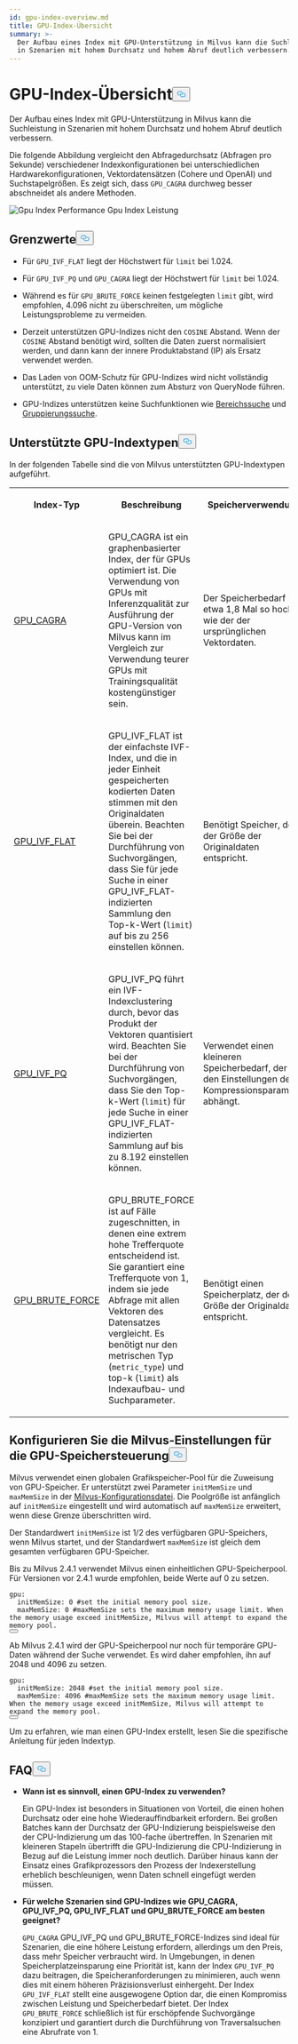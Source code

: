 ```yaml
---
id: gpu-index-overview.md
title: GPU-Index-Übersicht
summary: >-
  Der Aufbau eines Index mit GPU-Unterstützung in Milvus kann die Suchleistung
  in Szenarien mit hohem Durchsatz und hohem Abruf deutlich verbessern.
---
```

<h1 id="GPU-Index-Overview" class="common-anchor-header">GPU-Index-Übersicht<button data-href="#GPU-Index-Overview" class="anchor-icon" translate="no">
      <svg translate="no"
        aria-hidden="true"
        focusable="false"
        height="20"
        version="1.1"
        viewBox="0 0 16 16"
        width="16"
      >
        <path
          fill="#0092E4"
          fill-rule="evenodd"
          d="M4 9h1v1H4c-1.5 0-3-1.69-3-3.5S2.55 3 4 3h4c1.45 0 3 1.69 3 3.5 0 1.41-.91 2.72-2 3.25V8.59c.58-.45 1-1.27 1-2.09C10 5.22 8.98 4 8 4H4c-.98 0-2 1.22-2 2.5S3 9 4 9zm9-3h-1v1h1c1 0 2 1.22 2 2.5S13.98 12 13 12H9c-.98 0-2-1.22-2-2.5 0-.83.42-1.64 1-2.09V6.25c-1.09.53-2 1.84-2 3.25C6 11.31 7.55 13 9 13h4c1.45 0 3-1.69 3-3.5S14.5 6 13 6z"
        ></path>
      </svg>
    </button></h1><p>Der Aufbau eines Index mit GPU-Unterstützung in Milvus kann die Suchleistung in Szenarien mit hohem Durchsatz und hohem Abruf deutlich verbessern.</p>
<p>Die folgende Abbildung vergleicht den Abfragedurchsatz (Abfragen pro Sekunde) verschiedener Indexkonfigurationen bei unterschiedlichen Hardwarekonfigurationen, Vektordatensätzen (Cohere und OpenAI) und Suchstapelgrößen. Es zeigt sich, dass <code translate="no">GPU_CAGRA</code> durchweg besser abschneidet als andere Methoden.</p>
<p>
  
   <span class="img-wrapper"> <img translate="no" src="/docs/v2.6.x/assets/gpu-index-performance.png" alt="Gpu Index Performance" class="doc-image" id="gpu-index-performance" />
   </span> <span class="img-wrapper"> <span>Gpu Index Leistung</span> </span></p>
<h2 id="Limits" class="common-anchor-header">Grenzwerte<button data-href="#Limits" class="anchor-icon" translate="no">
      <svg translate="no"
        aria-hidden="true"
        focusable="false"
        height="20"
        version="1.1"
        viewBox="0 0 16 16"
        width="16"
      >
        <path
          fill="#0092E4"
          fill-rule="evenodd"
          d="M4 9h1v1H4c-1.5 0-3-1.69-3-3.5S2.55 3 4 3h4c1.45 0 3 1.69 3 3.5 0 1.41-.91 2.72-2 3.25V8.59c.58-.45 1-1.27 1-2.09C10 5.22 8.98 4 8 4H4c-.98 0-2 1.22-2 2.5S3 9 4 9zm9-3h-1v1h1c1 0 2 1.22 2 2.5S13.98 12 13 12H9c-.98 0-2-1.22-2-2.5 0-.83.42-1.64 1-2.09V6.25c-1.09.53-2 1.84-2 3.25C6 11.31 7.55 13 9 13h4c1.45 0 3-1.69 3-3.5S14.5 6 13 6z"
        ></path>
      </svg>
    </button></h2><ul>
<li><p>Für <code translate="no">GPU_IVF_FLAT</code> liegt der Höchstwert für <code translate="no">limit</code> bei 1.024.</p></li>
<li><p>Für <code translate="no">GPU_IVF_PQ</code> und <code translate="no">GPU_CAGRA</code> liegt der Höchstwert für <code translate="no">limit</code> bei 1.024.</p></li>
<li><p>Während es für <code translate="no">GPU_BRUTE_FORCE</code> keinen festgelegten <code translate="no">limit</code> gibt, wird empfohlen, 4.096 nicht zu überschreiten, um mögliche Leistungsprobleme zu vermeiden.</p></li>
<li><p>Derzeit unterstützen GPU-Indizes nicht den <code translate="no">COSINE</code> Abstand. Wenn der <code translate="no">COSINE</code> Abstand benötigt wird, sollten die Daten zuerst normalisiert werden, und dann kann der innere Produktabstand (IP) als Ersatz verwendet werden.</p></li>
<li><p>Das Laden von OOM-Schutz für GPU-Indizes wird nicht vollständig unterstützt, zu viele Daten können zum Absturz von QueryNode führen.</p></li>
<li><p>GPU-Indizes unterstützen keine Suchfunktionen wie <a href="/docs/de/range-search.md">Bereichssuche</a> und <a href="/docs/de/grouping-search.md">Gruppierungssuche</a>.</p></li>
</ul>
<h2 id="Supported-GPU-index-types" class="common-anchor-header">Unterstützte GPU-Indextypen<button data-href="#Supported-GPU-index-types" class="anchor-icon" translate="no">
      <svg translate="no"
        aria-hidden="true"
        focusable="false"
        height="20"
        version="1.1"
        viewBox="0 0 16 16"
        width="16"
      >
        <path
          fill="#0092E4"
          fill-rule="evenodd"
          d="M4 9h1v1H4c-1.5 0-3-1.69-3-3.5S2.55 3 4 3h4c1.45 0 3 1.69 3 3.5 0 1.41-.91 2.72-2 3.25V8.59c.58-.45 1-1.27 1-2.09C10 5.22 8.98 4 8 4H4c-.98 0-2 1.22-2 2.5S3 9 4 9zm9-3h-1v1h1c1 0 2 1.22 2 2.5S13.98 12 13 12H9c-.98 0-2-1.22-2-2.5 0-.83.42-1.64 1-2.09V6.25c-1.09.53-2 1.84-2 3.25C6 11.31 7.55 13 9 13h4c1.45 0 3-1.69 3-3.5S14.5 6 13 6z"
        ></path>
      </svg>
    </button></h2><p>In der folgenden Tabelle sind die von Milvus unterstützten GPU-Indextypen aufgeführt.</p>
<table>
   <tr>
     <th><p>Index-Typ</p></th>
     <th><p>Beschreibung</p></th>
     <th><p>Speicherverwendung</p></th>
   </tr>
   <tr>
     <td><p><a href="/docs/de/gpu-cagra.md">GPU_CAGRA</a></p></td>
     <td><p>GPU_CAGRA ist ein graphenbasierter Index, der für GPUs optimiert ist. Die Verwendung von GPUs mit Inferenzqualität zur Ausführung der GPU-Version von Milvus kann im Vergleich zur Verwendung teurer GPUs mit Trainingsqualität kostengünstiger sein.</p></td>
     <td><p>Der Speicherbedarf ist etwa 1,8 Mal so hoch wie der der ursprünglichen Vektordaten.</p></td>
   </tr>
   <tr>
     <td><p><a href="/docs/de/gpu-ivf-flat.md">GPU_IVF_FLAT</a></p></td>
     <td><p>GPU_IVF_FLAT ist der einfachste IVF-Index, und die in jeder Einheit gespeicherten kodierten Daten stimmen mit den Originaldaten überein. Beachten Sie bei der Durchführung von Suchvorgängen, dass Sie für jede Suche in einer GPU_IVF_FLAT-indizierten Sammlung den Top-k-Wert (<code translate="no">limit</code>) auf bis zu 256 einstellen können.</p></td>
     <td><p>Benötigt Speicher, der der Größe der Originaldaten entspricht.</p></td>
   </tr>
   <tr>
     <td><p><a href="/docs/de/gpu-ivf-pq.md">GPU_IVF_PQ</a></p></td>
     <td><p>GPU_IVF_PQ führt ein IVF-Indexclustering durch, bevor das Produkt der Vektoren quantisiert wird. Beachten Sie bei der Durchführung von Suchvorgängen, dass Sie den Top-k-Wert (<code translate="no">limit</code>) für jede Suche in einer GPU_IVF_FLAT-indizierten Sammlung auf bis zu 8.192 einstellen können.</p></td>
     <td><p>Verwendet einen kleineren Speicherbedarf, der von den Einstellungen der Kompressionsparameter abhängt.</p></td>
   </tr>
   <tr>
     <td><p><a href="/docs/de/gpu-brute-force.md">GPU_BRUTE_FORCE</a></p></td>
     <td><p>GPU_BRUTE_FORCE ist auf Fälle zugeschnitten, in denen eine extrem hohe Trefferquote entscheidend ist. Sie garantiert eine Trefferquote von 1, indem sie jede Abfrage mit allen Vektoren des Datensatzes vergleicht. Es benötigt nur den metrischen Typ (<code translate="no">metric_type</code>) und top-k (<code translate="no">limit</code>) als Indexaufbau- und Suchparameter.</p></td>
     <td><p>Benötigt einen Speicherplatz, der der Größe der Originaldaten entspricht.</p></td>
   </tr>
</table>
<h2 id="Configure-Milvus-settings-for-GPU-memory-control" class="common-anchor-header">Konfigurieren Sie die Milvus-Einstellungen für die GPU-Speichersteuerung<button data-href="#Configure-Milvus-settings-for-GPU-memory-control" class="anchor-icon" translate="no">
      <svg translate="no"
        aria-hidden="true"
        focusable="false"
        height="20"
        version="1.1"
        viewBox="0 0 16 16"
        width="16"
      >
        <path
          fill="#0092E4"
          fill-rule="evenodd"
          d="M4 9h1v1H4c-1.5 0-3-1.69-3-3.5S2.55 3 4 3h4c1.45 0 3 1.69 3 3.5 0 1.41-.91 2.72-2 3.25V8.59c.58-.45 1-1.27 1-2.09C10 5.22 8.98 4 8 4H4c-.98 0-2 1.22-2 2.5S3 9 4 9zm9-3h-1v1h1c1 0 2 1.22 2 2.5S13.98 12 13 12H9c-.98 0-2-1.22-2-2.5 0-.83.42-1.64 1-2.09V6.25c-1.09.53-2 1.84-2 3.25C6 11.31 7.55 13 9 13h4c1.45 0 3-1.69 3-3.5S14.5 6 13 6z"
        ></path>
      </svg>
    </button></h2><p>Milvus verwendet einen globalen Grafikspeicher-Pool für die Zuweisung von GPU-Speicher. Er unterstützt zwei Parameter <code translate="no">initMemSize</code> und <code translate="no">maxMemSize</code> in der <a href="https://github.com/milvus-io/milvus/blob/master/configs/milvus.yaml#L767-L769">Milvus-Konfigurationsdatei</a>. Die Poolgröße ist anfänglich auf <code translate="no">initMemSize</code> eingestellt und wird automatisch auf <code translate="no">maxMemSize</code> erweitert, wenn diese Grenze überschritten wird.</p>
<p>Der Standardwert <code translate="no">initMemSize</code> ist 1/2 des verfügbaren GPU-Speichers, wenn Milvus startet, und der Standardwert <code translate="no">maxMemSize</code> ist gleich dem gesamten verfügbaren GPU-Speicher.</p>
<p>Bis zu Milvus 2.4.1 verwendet Milvus einen einheitlichen GPU-Speicherpool. Für Versionen vor 2.4.1 wurde empfohlen, beide Werte auf 0 zu setzen.</p>
<pre><code translate="no" class="language-yaml"><span class="hljs-attr">gpu:</span>
  <span class="hljs-attr">initMemSize:</span> <span class="hljs-number">0</span> <span class="hljs-comment">#set the initial memory pool size.</span>
  <span class="hljs-attr">maxMemSize:</span> <span class="hljs-number">0</span> <span class="hljs-comment">#maxMemSize sets the maximum memory usage limit. When the memory usage exceed initMemSize, Milvus will attempt to expand the memory pool. </span>
<button class="copy-code-btn"></button></code></pre>
<p>Ab Milvus 2.4.1 wird der GPU-Speicherpool nur noch für temporäre GPU-Daten während der Suche verwendet. Es wird daher empfohlen, ihn auf 2048 und 4096 zu setzen.</p>
<pre><code translate="no" class="language-yaml"><span class="hljs-attr">gpu:</span>
  <span class="hljs-attr">initMemSize:</span> <span class="hljs-number">2048</span> <span class="hljs-comment">#set the initial memory pool size.</span>
  <span class="hljs-attr">maxMemSize:</span> <span class="hljs-number">4096</span> <span class="hljs-comment">#maxMemSize sets the maximum memory usage limit. When the memory usage exceed initMemSize, Milvus will attempt to expand the memory pool. </span>
<button class="copy-code-btn"></button></code></pre>
<p>Um zu erfahren, wie man einen GPU-Index erstellt, lesen Sie die spezifische Anleitung für jeden Indextyp.</p>
<h2 id="FAQ" class="common-anchor-header">FAQ<button data-href="#FAQ" class="anchor-icon" translate="no">
      <svg translate="no"
        aria-hidden="true"
        focusable="false"
        height="20"
        version="1.1"
        viewBox="0 0 16 16"
        width="16"
      >
        <path
          fill="#0092E4"
          fill-rule="evenodd"
          d="M4 9h1v1H4c-1.5 0-3-1.69-3-3.5S2.55 3 4 3h4c1.45 0 3 1.69 3 3.5 0 1.41-.91 2.72-2 3.25V8.59c.58-.45 1-1.27 1-2.09C10 5.22 8.98 4 8 4H4c-.98 0-2 1.22-2 2.5S3 9 4 9zm9-3h-1v1h1c1 0 2 1.22 2 2.5S13.98 12 13 12H9c-.98 0-2-1.22-2-2.5 0-.83.42-1.64 1-2.09V6.25c-1.09.53-2 1.84-2 3.25C6 11.31 7.55 13 9 13h4c1.45 0 3-1.69 3-3.5S14.5 6 13 6z"
        ></path>
      </svg>
    </button></h2><ul>
<li><p><strong>Wann ist es sinnvoll, einen GPU-Index zu verwenden?</strong></p>
<p>Ein GPU-Index ist besonders in Situationen von Vorteil, die einen hohen Durchsatz oder eine hohe Wiederauffindbarkeit erfordern. Bei großen Batches kann der Durchsatz der GPU-Indizierung beispielsweise den der CPU-Indizierung um das 100-fache übertreffen. In Szenarien mit kleineren Stapeln übertrifft die GPU-Indizierung die CPU-Indizierung in Bezug auf die Leistung immer noch deutlich. Darüber hinaus kann der Einsatz eines Grafikprozessors den Prozess der Indexerstellung erheblich beschleunigen, wenn Daten schnell eingefügt werden müssen.</p></li>
<li><p><strong>Für welche Szenarien sind GPU-Indizes wie GPU_CAGRA, GPU_IVF_PQ, GPU_IVF_FLAT und GPU_BRUTE_FORCE am besten geeignet?</strong></p>
<p><code translate="no">GPU_CAGRA</code> GPU_IVF_PQ und GPU_BRUTE_FORCE-Indizes sind ideal für Szenarien, die eine höhere Leistung erfordern, allerdings um den Preis, dass mehr Speicher verbraucht wird. In Umgebungen, in denen Speicherplatzeinsparung eine Priorität ist, kann der Index <code translate="no">GPU_IVF_PQ</code> dazu beitragen, die Speicheranforderungen zu minimieren, auch wenn dies mit einem höheren Präzisionsverlust einhergeht. Der Index <code translate="no">GPU_IVF_FLAT</code> stellt eine ausgewogene Option dar, die einen Kompromiss zwischen Leistung und Speicherbedarf bietet. Der Index <code translate="no">GPU_BRUTE_FORCE</code> schließlich ist für erschöpfende Suchvorgänge konzipiert und garantiert durch die Durchführung von Traversalsuchen eine Abrufrate von 1.</p></li>
</ul>
